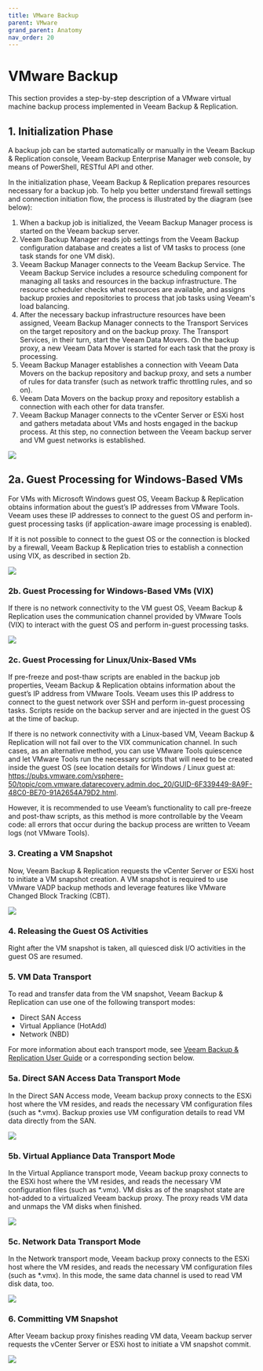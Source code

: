 ```yaml
---
title: VMware Backup
parent: VMware
grand_parent: Anatomy
nav_order: 20
---
```


# VMware Backup

This section provides a step-by-step description of a VMware virtual machine backup process implemented in Veeam Backup & Replication.

## 1. Initialization Phase

A backup job can be started automatically or manually in the Veeam Backup & Replication console, Veeam Backup Enterprise Manager web console, by means of PowerShell, RESTful API and other.

In the initialization phase, Veeam Backup & Replication prepares resources necessary for a backup job. To help you better understand firewall settings and connection initiation flow, the process is illustrated by the diagram (see below):

1.  When a backup job is initialized, the Veeam Backup Manager process is started on the Veeam backup server.
2.  Veeam Backup Manager reads job settings from the Veeam Backup configuration database and creates a list of VM tasks to process (one task stands for one VM disk).
3.  Veeam Backup Manager connects to the Veeam Backup Service. The Veeam Backup Service includes a resource scheduling component for managing all tasks and resources in the backup infrastructure. The resource scheduler checks what resources are available, and assigns backup proxies and repositories to process that job tasks using Veeam's load balancing.
4.  After the necessary backup infrastructure resources have been assigned, Veeam Backup Manager connects to the Transport Services on the target repository and on the backup proxy. The Transport Services, in their turn, start the Veeam Data Movers. On the backup proxy, a new Veeam Data Mover is started for each task that the proxy is processing.
5.  Veeam Backup Manager establishes a connection with Veeam Data Movers on the backup repository and backup proxy, and sets a number of rules for data transfer (such as network traffic throttling rules, and so on).
6.  Veeam Data Movers on the backup proxy and repository establish a connection with each other for data transfer.
7.  Veeam Backup Manager connects to the vCenter Server or ESXi host and gathers metadata about VMs and hosts engaged in the backup process. At this step, no connection between the Veeam backup server and VM guest networks is established.

![](backup_image49.png)

## 2a. Guest Processing for Windows-Based VMs

For VMs with Microsoft Windows guest OS, Veeam Backup & Replication obtains information about the guest’s IP addresses from VMware Tools. Veeam uses these IP addresses to connect to the guest OS and perform in-guest processing tasks (if application-aware image processing is enabled).

If it is not possible to connect to the guest OS or the connection is blocked by a firewall, Veeam Backup & Replication tries to establish a connection using VIX, as described in section 2b.

![](backup_image50.png)

### 2b. Guest Processing for Windows-Based VMs (VIX)

If there is no network connectivity to the VM guest OS, Veeam Backup & Replication uses the communication channel provided by VMware Tools (VIX) to interact with the guest OS and perform in-guest processing tasks.

![](backup_image51.png)

### 2c. Guest Processing for Linux/Unix-Based VMs

If pre-freeze and post-thaw scripts are enabled in the backup job properties, Veeam Backup & Replication obtains information about the guest’s IP address from VMware Tools. Veeam uses this IP address to connect to the guest network over SSH and perform in-guest processing tasks. Scripts reside on the backup server and are injected in the guest OS at the time of backup.

If there is no network connectivity with a Linux-based VM, Veeam Backup & Replication will not fail over to the VIX communication channel. In such cases, as an alternative method, you can use VMware Tools quiescence and let VMware Tools run the necessary scripts that will need to be created inside the guest OS (see location details for Windows / Linux guest at: <https://pubs.vmware.com/vsphere-50/topic/com.vmware.datarecovery.admin.doc_20/GUID-6F339449-8A9F-48C0-BE70-91A2654A79D2.html>.

However, it is recommended to use Veeam’s functionality to call
pre-freeze and post-thaw scripts, as this method is more controllable by
the Veeam code: all errors that occur during the backup process are
written to Veeam logs (not VMware Tools).

### 3. Creating a VM Snapshot

Now, Veeam Backup & Replication requests the vCenter Server or ESXi host
to initiate a VM snapshot creation. A VM snapshot is required to use
VMware VADP backup methods and leverage features like VMware Changed
Block Tracking (CBT).

![](backup_image52.png)

### 4. Releasing the Guest OS Activities

Right after the VM snapshot is taken, all quiesced disk I/O activities
in the guest OS are resumed.

### 5. VM Data Transport

To read and transfer data from the VM snapshot, Veeam Backup &
Replication can use one of the following transport modes:

- Direct SAN Access
- Virtual Appliance (HotAdd)
- Network (NBD)

For more information about each transport mode, see [Veeam Backup & Replication User Guide](https://helpcenter.veeam.com/docs/backup/vsphere/transport_modes.html?ver=95) or a corresponding section below.

### 5a. Direct SAN Access Data Transport Mode

In the Direct SAN Access mode, Veeam backup proxy connects to the ESXi
host where the VM resides, and reads the necessary VM configuration
files (such as \*.vmx). Backup proxies use VM configuration details to
read VM data directly from the SAN.

![](backup_image53.png)

### 5b. Virtual Appliance Data Transport Mode

In the Virtual Appliance transport mode, Veeam backup proxy connects to
the ESXi host where the VM resides, and reads the necessary VM
configuration files (such as \*.vmx). VM disks as of the snapshot state
are hot-added to a virtualized Veeam backup proxy. The proxy reads VM
data and unmaps the VM disks when finished.

![](backup_image54.png)

### 5c. Network Data Transport Mode

In the Network transport mode, Veeam backup proxy connects to the ESXi
host where the VM resides, and reads the necessary VM configuration
files (such as \*.vmx). In this mode, the same data channel is used to
read VM disk data, too.

![](backup_image55.png)

### 6. Committing VM Snapshot

After Veeam backup proxy finishes reading VM data, Veeam backup server
requests the vCenter Server or ESXi host to initiate a VM snapshot
commit.

![](backup_image56.png)
